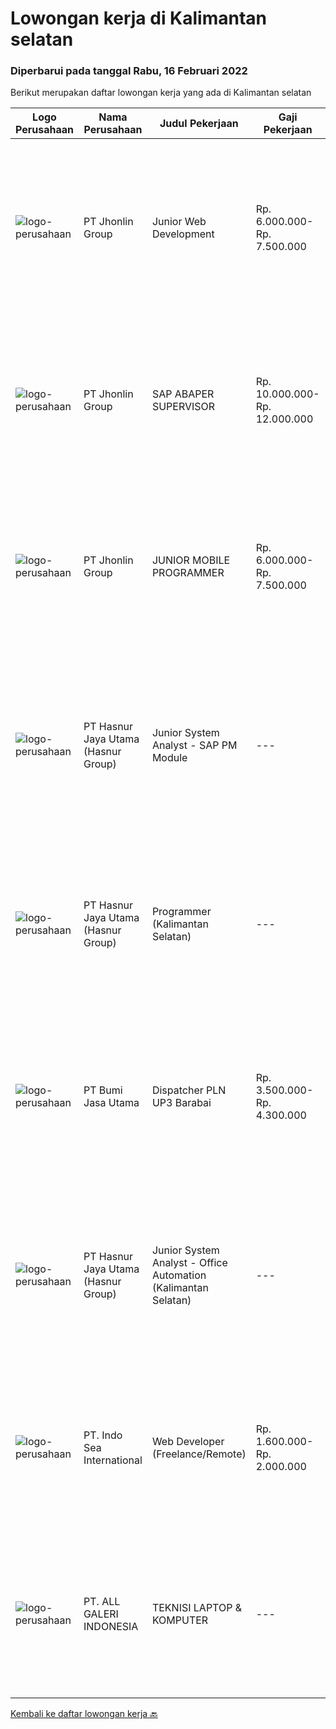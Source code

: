 
  # Lowongan kerja di Kalimantan selatan

  ### Diperbarui pada tanggal Rabu, 16 Februari 2022

  Berikut merupakan daftar lowongan kerja yang ada di Kalimantan selatan

  |Logo Perusahaan | Nama Perusahaan | Judul Pekerjaan | Gaji Pekerjaan | Lokasi | Deskripsi | Tanggal diunggah | Pranala |
  | -------------- | --------------- | --------------- | --------- | --------- | -------------- | ------- | ----------- |
  |![logo-perusahaan](https://image-service-cdn.seek.com.au/47e34ffd247cc9d7db635bf7ee1b3eacfc7f3275/ee4dce1061f3f616224767ad58cb2fc751b8d2dc)|PT Jhonlin Group|Junior Web Development|Rp. 6.000.000-Rp. 7.500.000|Tanah Bumbu|Proven working experience in web programming 2+ years' experience of working on a Web Programmer or Developer position Familiarity with programming...|Selasa, 15 Februari 2022|https://www.jobstreet.co.id/id/job/junior-web-development-3791111?token=0~96fa22c2-7646-44c7-9d7b-4e871c62d2ed&sectionRank=1&jobId=jobstreet-id-job-3791111|
|![logo-perusahaan](https://image-service-cdn.seek.com.au/47e34ffd247cc9d7db635bf7ee1b3eacfc7f3275/ee4dce1061f3f616224767ad58cb2fc751b8d2dc)|PT Jhonlin Group|SAP ABAPER SUPERVISOR|Rp. 10.000.000-Rp. 12.000.000|Tanah Bumbu|Bachelor's Degree is required, preferably at postgraduate level, in Information Technology, Business Information Systems or related disciplines....|Selasa, 15 Februari 2022|https://www.jobstreet.co.id/id/job/sap-abaper-supervisor-3791127?token=0~96fa22c2-7646-44c7-9d7b-4e871c62d2ed&sectionRank=2&jobId=jobstreet-id-job-3791127|
|![logo-perusahaan](https://image-service-cdn.seek.com.au/47e34ffd247cc9d7db635bf7ee1b3eacfc7f3275/ee4dce1061f3f616224767ad58cb2fc751b8d2dc)|PT Jhonlin Group|JUNIOR MOBILE PROGRAMMER|Rp. 6.000.000-Rp. 7.500.000|Tanah Bumbu|Bachelor Degree in Computer Science or IT with minimum 2 years experiences. Familiar with Android, IOS Mobile, Web, React Native, Xamarin, OOP, Java...|Selasa, 15 Februari 2022|https://www.jobstreet.co.id/id/job/junior-mobile-programmer-3791118?token=0~96fa22c2-7646-44c7-9d7b-4e871c62d2ed&sectionRank=3&jobId=jobstreet-id-job-3791118|
|![logo-perusahaan](https://image-service-cdn.seek.com.au/ce6f66b5ddea48c0961eddc201a535616844de99/ee4dce1061f3f616224767ad58cb2fc751b8d2dc)|PT Hasnur Jaya Utama (Hasnur Group)|Junior System Analyst - SAP PM Module|---|Kalimantan Selatan|Job Spesification :  Analyze and solving problem of system error Provide consulting activity Configuration and customizing SAP PM Develop system as...|Selasa, 08 Februari 2022|https://www.jobstreet.co.id/id/job/junior-system-analyst-sap-pm-module-3783242?token=0~96fa22c2-7646-44c7-9d7b-4e871c62d2ed&sectionRank=4&jobId=jobstreet-id-job-3783242|
|![logo-perusahaan](https://image-service-cdn.seek.com.au/ce6f66b5ddea48c0961eddc201a535616844de99/ee4dce1061f3f616224767ad58cb2fc751b8d2dc)|PT Hasnur Jaya Utama (Hasnur Group)|Programmer (Kalimantan Selatan)|---|Kalimantan Selatan|Job Descriptions: Develops code and creates customized applications to enhance product based on business needs Investigates and resolves matters of...|Selasa, 08 Februari 2022|https://www.jobstreet.co.id/id/job/programmer-kalimantan-selatan-3766811?token=0~96fa22c2-7646-44c7-9d7b-4e871c62d2ed&sectionRank=5&jobId=jobstreet-id-job-3766811|
|![logo-perusahaan](https://image-service-cdn.seek.com.au/a17f43fbd011e788e1aaccaa60bea4fcb4266f96/ee4dce1061f3f616224767ad58cb2fc751b8d2dc)|PT Bumi Jasa Utama|Dispatcher PLN UP3 Barabai|Rp. 3.500.000-Rp. 4.300.000|Hulu Sungai Tengah|Tanggung Jawab Pekerjaan * Monitoring dan kontrol kendaraan Collect dan rekapitulasi SPD/ Lembur Driver Melengkapi dan follow up berkas tagihan...|Senin, 07 Februari 2022|https://www.jobstreet.co.id/id/job/dispatcher-pln-up3-barabai-3782090?token=0~96fa22c2-7646-44c7-9d7b-4e871c62d2ed&sectionRank=6&jobId=jobstreet-id-job-3782090|
|![logo-perusahaan](https://image-service-cdn.seek.com.au/ce6f66b5ddea48c0961eddc201a535616844de99/ee4dce1061f3f616224767ad58cb2fc751b8d2dc)|PT Hasnur Jaya Utama (Hasnur Group)|Junior System Analyst - Office Automation (Kalimantan Selatan)|---|Kalimantan Selatan|Job Requirements: Pendidikan min. S1 Teknik Komputer, Teknik Informatika, Ilmu Komputer. Fresh Graduate dipersilahkan melamar. Memiliki kemampuan...|Senin, 31 Januari 2022|https://www.jobstreet.co.id/id/job/junior-system-analyst-office-automation-kalimantan-selatan-3774470?token=0~96fa22c2-7646-44c7-9d7b-4e871c62d2ed&sectionRank=7&jobId=jobstreet-id-job-3774470|
|![logo-perusahaan](https://image-service-cdn.seek.com.au/f3e9e056cf9e5d61df3fe8a9c8d5285ff828536c/ee4dce1061f3f616224767ad58cb2fc751b8d2dc)|PT. Indo Sea International|Web Developer (Freelance/Remote)|Rp. 1.600.000-Rp. 2.000.000|Tanah Bumbu|Kualifikasi : Usia maksimal 30 Tahun Pendidikan minimal D3/S1 Teknik Informatika / Sistem Informatika / Manajemen Informatika / Ilmu Komputer...|Senin, 31 Januari 2022|https://www.jobstreet.co.id/id/job/web-developer-freelance-remote-3774265?token=0~96fa22c2-7646-44c7-9d7b-4e871c62d2ed&sectionRank=8&jobId=jobstreet-id-job-3774265|
|![logo-perusahaan](https://us.123rf.com/450wm/pavelstasevich/pavelstasevich1811/pavelstasevich181101027/112815900-stock-vector-no-image-available-icon-flat-vector.jpg?ver=6)|PT. ALL GALERI INDONESIA|TEKNISI LAPTOP & KOMPUTER|---|Kalimantan Selatan|KUALIFIKASI : Mengerti Trouble Shooting pada Windows &amp; Software Bisa install Windows &amp; Linux Mengerti Perbaikan Hardware, elektronika Umur...|Kamis, 27 Januari 2022|https://www.jobstreet.co.id/id/job/teknisi-laptop-komputer-3772324?token=0~96fa22c2-7646-44c7-9d7b-4e871c62d2ed&sectionRank=9&jobId=jobstreet-id-job-3772324|


  [Kembali ke daftar lowongan kerja 🔙](../README.md#daftar-lowongan-kerja)
  